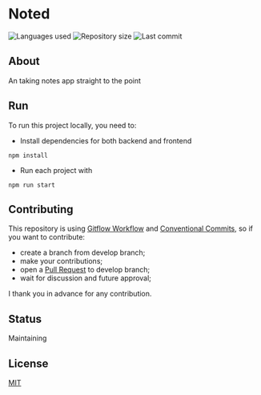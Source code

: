 # Noted

![Languages used](https://img.shields.io/github/languages/count/isadfrn/noted?style=flat-square)
![Repository size](https://img.shields.io/github/repo-size/isadfrn/noted?style=flat-square)
![Last commit](https://img.shields.io/github/last-commit/isadfrn/noted?style=flat-square)

## About

An taking notes app straight to the point

## Run

To run this project locally, you need to:

- Install dependencies for both backend and frontend

```shell
npm install
```

- Run each project with

```shell
npm run start
```

## Contributing

This repository is using [Gitflow Workflow](https://www.atlassian.com/git/tutorials/comparing-workflows/gitflow-workflow) and [Conventional Commits](https://www.conventionalcommits.org/en/v1.0.0/), so if you want to contribute:

- create a branch from develop branch;
- make your contributions;
- open a [Pull Request](https://docs.github.com/en/pull-requests/collaborating-with-pull-requests/proposing-changes-to-your-work-with-pull-requests/creating-a-pull-request) to develop branch;
- wait for discussion and future approval;

I thank you in advance for any contribution.

## Status

Maintaining

## License

[MIT](./LICENSE)
